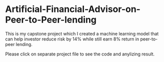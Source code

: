 # Artificial-Financial-Advisor-on-Peer-to-Peer-lending

This is my capstone project which I created a machine learning model that can help investor reduce risk by 14% while still earn 8% return in peer-to-peer lending.

Please click on separate project file to see the code and anylizing result.
